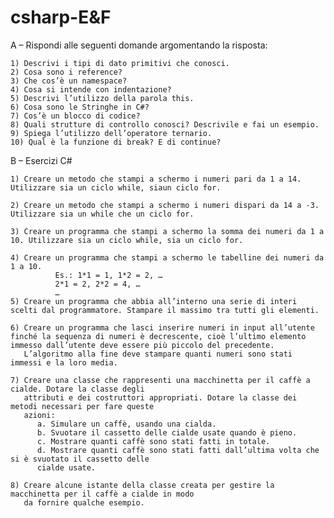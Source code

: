 # csharp-E&F
A – Rispondi alle seguenti domande argomentando la risposta:

    1) Descrivi i tipi di dato primitivi che conosci.
    2) Cosa sono i reference?
    3) Che cos’è un namespace?
    4) Cosa si intende con indentazione?
    5) Descrivi l’utilizzo della parola this.
    6) Cosa sono le Stringhe in C#?
    7) Cos’è un blocco di codice?
    8) Quali strutture di controllo conosci? Descrivile e fai un esempio.
    9) Spiega l’utilizzo dell’operatore ternario.
    10) Qual è la funzione di break? E di continue?

B – Esercizi C#

    1) Creare un metodo che stampi a schermo i numeri pari da 1 a 14. Utilizzare sia un ciclo while, siaun ciclo for.
    
    2) Creare un metodo che stampi a schermo i numeri dispari da 14 a -3. Utilizzare sia un while che un ciclo for.
    
    3) Creare un programma che stampi a schermo la somma dei numeri da 1 a 10. Utilizzare sia un ciclo while, sia un ciclo for.
    
    4) Creare un programma che stampi a schermo le tabelline dei numeri da 1 a 10.
              Es.: 1*1 = 1, 1*2 = 2, …
              2*1 = 2, 2*2 = 4, …
              …
    5) Creare un programma che abbia all’interno una serie di interi scelti dal programmatore. Stampare il massimo tra tutti gli elementi.
    
    6) Creare un programma che lasci inserire numeri in input all’utente finché la sequenza di numeri è decrescente, cioè l’ultimo elemento immesso dall’utente deve essere più piccolo del precedente.
       L’algoritmo alla fine deve stampare quanti numeri sono stati immessi e la loro media.
       
    7) Creare una classe che rappresenti una macchinetta per il caffè a cialde. Dotare la classe degli
       attributi e dei costruttori appropriati. Dotare la classe dei metodi necessari per fare queste
       azioni:
          a. Simulare un caffè, usando una cialda.
          b. Svuotare il cassetto delle cialde usate quando è pieno.
          c. Mostrare quanti caffè sono stati fatti in totale.
          d. Mostrare quanti caffè sono stati fatti dall’ultima volta che si è svuotato il cassetto delle
          cialde usate.
          
    8) Creare alcune istante della classe creata per gestire la macchinetta per il caffè a cialde in modo
       da fornire qualche esempio.
